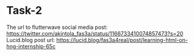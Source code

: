 # Task-2
The url to flutterwave social media post: https://twitter.com/akintola_fas3a/status/1166733410074857473?s=20
Lucid.blog post url: https://lucid.blog/fas3a4real/post/learning-html-on-hng-internship-65c
